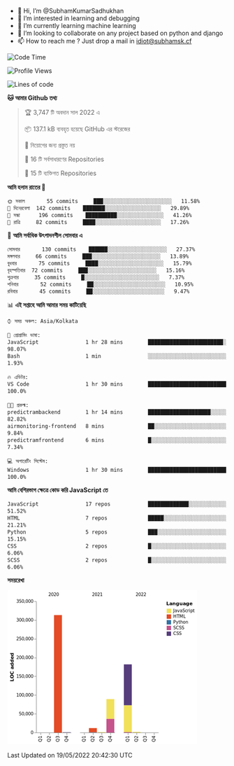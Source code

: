 - 👋 Hi, I’m @SubhamKumarSadhukhan
- 👀 I’m interested in learning and debugging
- 🌱 I’m currently learning machine learning
- 💞️ I’m looking to collaborate on any project based on python and django
- 📫 How to reach me ?
      Just drop a mail in idiot@subhamsk.cf

<!---
SubhamKumarSadhukhan/SubhamKumarSadhukhan is a ✨ special ✨ repository because its `README.md` (this file) appears on your GitHub profile.
You can click the Preview link to take a look at your changes.
--->


<!--START_SECTION:waka-->
![Code Time](http://img.shields.io/badge/Code%20Time-494%20hrs%2010%20mins-blue)

![Profile Views](http://img.shields.io/badge/%E0%A6%AA%E0%A7%8D%E0%A6%B0%E0%A7%8B%E0%A6%AB%E0%A6%BE%E0%A6%87%E0%A6%B2%20%E0%A6%A6%E0%A6%B0%E0%A7%8D%E0%A6%B6%E0%A6%A8-2-blue)

![Lines of code](https://img.shields.io/badge/%E0%A6%B9%E0%A7%8D%E0%A6%AF%E0%A6%BE%E0%A6%B2%E0%A7%8B%20%E0%A6%93%E0%A6%AF%E0%A6%BC%E0%A6%BE%E0%A6%B0%E0%A7%8D%E0%A6%B2%E0%A7%8D%E0%A6%A1%20%E0%A6%A5%E0%A7%87%E0%A6%95%E0%A7%87%20%E0%A6%86%E0%A6%AE%E0%A6%BF%20%E0%A6%B2%E0%A6%BF%E0%A6%96%E0%A7%87%E0%A6%9B%E0%A6%BF-600%20Thousand%20%E0%A6%95%E0%A7%8B%E0%A6%A1%E0%A7%87%E0%A6%B0%20%E0%A6%B2%E0%A6%BE%E0%A6%87%E0%A6%A8-blue)

**🐱 আমার Github তথ্য** 

> 🏆 3,747 টি অবদান সাল 2022 এ
 > 
> 📦 137.1 kB ব্যবহৃত হয়েছে GitHub এর স্টরেজের 
 > 
> 🚫 নিয়োগের জন্য প্রস্তুত নয়
 > 
> 📜 16 টি সর্বসাধারণের Repositories 
 > 
> 🔑 15 টি ব্যক্তিগত Repositories  
 > 
**আমি হলাম রাতের 🦉** 

```text
🌞 সকাল       55 commits     ███░░░░░░░░░░░░░░░░░░░░░░   11.58% 
🌆 দিনেরবেলা  142 commits    ███████░░░░░░░░░░░░░░░░░░   29.89% 
🌃 সন্ধা      196 commits    ██████████░░░░░░░░░░░░░░░   41.26% 
🌙 রাত্রি     82 commits     ████░░░░░░░░░░░░░░░░░░░░░   17.26%

```
📅 **আমি সর্বাধিক উৎপাদনশীল সোমবার এ** 

```text
সোমবার       130 commits    ██████░░░░░░░░░░░░░░░░░░░   27.37% 
মঙ্গলবার     66 commits     ███░░░░░░░░░░░░░░░░░░░░░░   13.89% 
বুধবার       75 commits     ████░░░░░░░░░░░░░░░░░░░░░   15.79% 
বৃহস্পতিবার  72 commits     ███░░░░░░░░░░░░░░░░░░░░░░   15.16% 
শুক্রবার     35 commits     █░░░░░░░░░░░░░░░░░░░░░░░░   7.37% 
শনিবার       52 commits     ██░░░░░░░░░░░░░░░░░░░░░░░   10.95% 
রবিবার       45 commits     ██░░░░░░░░░░░░░░░░░░░░░░░   9.47%

```


📊 **এই সপ্তাহে আমি আমার সময় কাটিয়েছি** 

```text
⌚︎ সময় অঞ্চল: Asia/Kolkata

💬 প্রোগ্রামিং ভাষা: 
JavaScript               1 hr 28 mins        ████████████████████████░   98.07% 
Bash                     1 min               ░░░░░░░░░░░░░░░░░░░░░░░░░   1.93%

🔥 এডিটর: 
VS Code                  1 hr 30 mins        █████████████████████████   100.0%

🐱‍💻 প্রকল্ম: 
predictrambackend        1 hr 14 mins        ████████████████████░░░░░   82.82% 
airmonitoring-frontend   8 mins              ██░░░░░░░░░░░░░░░░░░░░░░░   9.84% 
predictramfrontend       6 mins              █░░░░░░░░░░░░░░░░░░░░░░░░   7.34%

💻 অপারেটিং সিস্টেম: 
Windows                  1 hr 30 mins        █████████████████████████   100.0%

```

**আমি বেশিরভাগ ক্ষেত্রে কোড করি JavaScript তে** 

```text
JavaScript               17 repos            █████████████░░░░░░░░░░░░   51.52% 
HTML                     7 repos             █████░░░░░░░░░░░░░░░░░░░░   21.21% 
Python                   5 repos             ███░░░░░░░░░░░░░░░░░░░░░░   15.15% 
CSS                      2 repos             █░░░░░░░░░░░░░░░░░░░░░░░░   6.06% 
SCSS                     2 repos             █░░░░░░░░░░░░░░░░░░░░░░░░   6.06%

```


**সময়রেখা**

![Chart not found](https://raw.githubusercontent.com/SubhamKumarSadhukhan/SubhamKumarSadhukhan/main/charts/bar_graph.png) 


 Last Updated on 19/05/2022 20:42:30 UTC
<!--END_SECTION:waka-->
